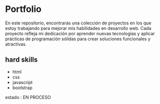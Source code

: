 <h1>Portfolio</h1>
<p>En este repositorio, encontrarás una colección de proyectos en los que estoy trabajando para mejorar mis habilidades en desarrollo web. Cada proyecto refleja mi dedicación por aprender nuevas tecnologías y aplicar prácticas de programación sólidas para crear soluciones funcionales y atractivas. </p>
<h2>hard skills</h2>
<ul>
  <li>html</li>
  <li>css</li>
  <li>javascript</li>
  <li>bootstrap</li>
</ul>
<p>estado : EN PROCESO</p>
